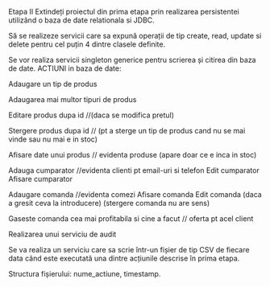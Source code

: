 Etapa II
Extindeți proiectul din prima etapa prin realizarea persistentei utilizând o baza de date relationala si JDBC.


Să se realizeze servicii care sa expună operații de tip create, read, update si delete pentru cel puțin 4 dintre clasele definite.


Se vor realiza servicii singleton generice pentru scrierea și citirea din baza de date.
ACTIUNI in baza de date:


Adaugare un tip de produs

Adaugarea mai multor tipuri de produs

Editare produs dupa id //(daca se modifica pretul)

Stergere produs dupa id // (pt a sterge un tip de produs cand nu se mai vinde sau nu mai e in stoc)

Afisare date unui produs // evidenta produse (apare doar ce e inca in stoc)

Adauga cumparator  //evidenta clienti pt email-uri si telefon
Edit cumparator
Afisare cumparator

Adaugare comanda  //evidenta comezi
Afisare comanda
Edit comanda (daca a gresit ceva la introducere)
(stergere comanda nu are sens)

Gaseste comanda cea mai profitabila si cine a facut // oferta pt acel client 


Realizarea unui serviciu de audit


Se va realiza un serviciu care sa scrie într-un fișier de tip CSV de fiecare data când este executată una dintre acțiunile descrise în prima etapa.


Structura fișierului: nume_actiune, timestamp.

